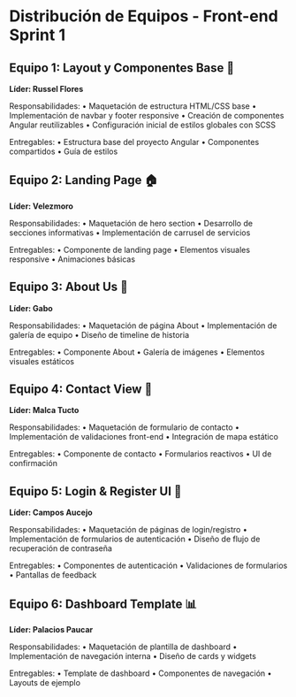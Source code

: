 # Distribución de Equipos - Front-end Sprint 1

## Equipo 1: Layout y Componentes Base 🎨
**Líder: Russel Flores**

Responsabilidades:
• Maquetación de estructura HTML/CSS base
• Implementación de navbar y footer responsive
• Creación de componentes Angular reutilizables
• Configuración inicial de estilos globales con SCSS

Entregables:
• Estructura base del proyecto Angular
• Componentes compartidos
• Guía de estilos

## Equipo 2: Landing Page 🏠
**Líder: Velezmoro**

Responsabilidades:
• Maquetación de hero section
• Desarrollo de secciones informativas
• Implementación de carrusel de servicios

Entregables:
• Componente de landing page
• Elementos visuales responsive
• Animaciones básicas

## Equipo 3: About Us 🌟
**Líder: Gabo**

Responsabilidades:
• Maquetación de página About
• Implementación de galería de equipo
• Diseño de timeline de historia

Entregables:
• Componente About
• Galería de imágenes
• Elementos visuales estáticos

## Equipo 4: Contact View 📝
**Líder: Malca Tucto** 

Responsabilidades:
• Maquetación de formulario de contacto
• Implementación de validaciones front-end
• Integración de mapa estático

Entregables:
• Componente de contacto
• Formularios reactivos
• UI de confirmación

## Equipo 5: Login & Register UI 🔑
**Líder: Campos Aucejo**

Responsabilidades:
• Maquetación de páginas de login/registro
• Implementación de formularios de autenticación
• Diseño de flujo de recuperación de contraseña

Entregables:
• Componentes de autenticación
• Validaciones de formularios
• Pantallas de feedback

## Equipo 6: Dashboard Template 📊
**Líder: Palacios Paucar**

Responsabilidades:
• Maquetación de plantilla de dashboard
• Implementación de navegación interna
• Diseño de cards y widgets

Entregables:
• Template de dashboard
• Componentes de navegación
• Layouts de ejemplo